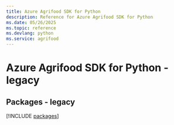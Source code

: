 ```yaml
---
title: Azure Agrifood SDK for Python
description: Reference for Azure Agrifood SDK for Python
ms.date: 05/26/2025
ms.topic: reference
ms.devlang: python
ms.service: agrifood
---
```

# Azure Agrifood SDK for Python - legacy
## Packages - legacy
[!INCLUDE [packages](agrifood-index.md)]